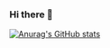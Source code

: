 ### Hi there 👋

[![Anurag's GitHub stats](https://github-readme-stats.vercel.app/api?username=anuraghazra)](https://github.com/DiodeCN/github-readme-stats)

